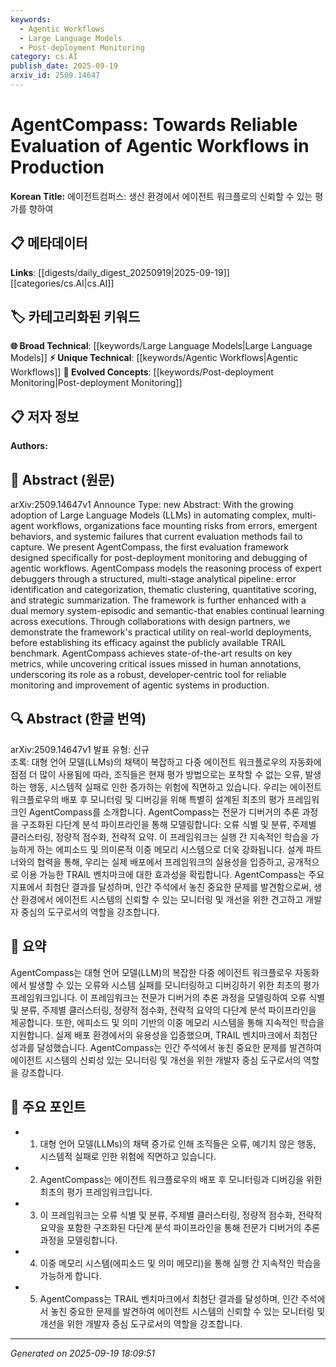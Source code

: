 ```yaml
---
keywords:
  - Agentic Workflows
  - Large Language Models
  - Post-deployment Monitoring
category: cs.AI
publish_date: 2025-09-19
arxiv_id: 2509.14647
---
```


<!-- KEYWORD_LINKING_METADATA:
{
  "processed_timestamp": "2025-09-22 21:57:04.818828",
  "vocabulary_version": "1.0",
  "selected_keywords": [
    "Agentic Workflows",
    "Large Language Models",
    "Post-deployment Monitoring"
  ],
  "rejected_keywords": [
    "Episodic and Semantic Memory",
    "TRAIL Benchmark"
  ],
  "similarity_scores": {
    "Agentic Workflows": 0.82,
    "Large Language Models": 0.78,
    "Post-deployment Monitoring": 0.79
  },
  "extraction_method": "AI_prompt_based",
  "budget_applied": true
}
-->


# AgentCompass: Towards Reliable Evaluation of Agentic Workflows in Production

**Korean Title:** 에이전트컴퍼스: 생산 환경에서 에이전트 워크플로의 신뢰할 수 있는 평가를 향하여

## 📋 메타데이터

**Links**: [[digests/daily_digest_20250919|2025-09-19]]   [[categories/cs.AI|cs.AI]]

## 🏷️ 카테고리화된 키워드
**🌐 Broad Technical**: [[keywords/Large Language Models|Large Language Models]]
**⚡ Unique Technical**: [[keywords/Agentic Workflows|Agentic Workflows]]
**🚀 Evolved Concepts**: [[keywords/Post-deployment Monitoring|Post-deployment Monitoring]]

## 📋 저자 정보

**Authors:** 

## 📄 Abstract (원문)

arXiv:2509.14647v1 Announce Type: new 
Abstract: With the growing adoption of Large Language Models (LLMs) in automating complex, multi-agent workflows, organizations face mounting risks from errors, emergent behaviors, and systemic failures that current evaluation methods fail to capture. We present AgentCompass, the first evaluation framework designed specifically for post-deployment monitoring and debugging of agentic workflows. AgentCompass models the reasoning process of expert debuggers through a structured, multi-stage analytical pipeline: error identification and categorization, thematic clustering, quantitative scoring, and strategic summarization. The framework is further enhanced with a dual memory system-episodic and semantic-that enables continual learning across executions. Through collaborations with design partners, we demonstrate the framework's practical utility on real-world deployments, before establishing its efficacy against the publicly available TRAIL benchmark. AgentCompass achieves state-of-the-art results on key metrics, while uncovering critical issues missed in human annotations, underscoring its role as a robust, developer-centric tool for reliable monitoring and improvement of agentic systems in production.

## 🔍 Abstract (한글 번역)

arXiv:2509.14647v1 발표 유형: 신규  
초록: 대형 언어 모델(LLMs)의 채택이 복잡하고 다중 에이전트 워크플로우의 자동화에 점점 더 많이 사용됨에 따라, 조직들은 현재 평가 방법으로는 포착할 수 없는 오류, 발생하는 행동, 시스템적 실패로 인한 증가하는 위험에 직면하고 있습니다. 우리는 에이전트 워크플로우의 배포 후 모니터링 및 디버깅을 위해 특별히 설계된 최초의 평가 프레임워크인 AgentCompass를 소개합니다. AgentCompass는 전문가 디버거의 추론 과정을 구조화된 다단계 분석 파이프라인을 통해 모델링합니다: 오류 식별 및 분류, 주제별 클러스터링, 정량적 점수화, 전략적 요약. 이 프레임워크는 실행 간 지속적인 학습을 가능하게 하는 에피소드 및 의미론적 이중 메모리 시스템으로 더욱 강화됩니다. 설계 파트너와의 협력을 통해, 우리는 실제 배포에서 프레임워크의 실용성을 입증하고, 공개적으로 이용 가능한 TRAIL 벤치마크에 대한 효과성을 확립합니다. AgentCompass는 주요 지표에서 최첨단 결과를 달성하며, 인간 주석에서 놓친 중요한 문제를 발견함으로써, 생산 환경에서 에이전트 시스템의 신뢰할 수 있는 모니터링 및 개선을 위한 견고하고 개발자 중심의 도구로서의 역할을 강조합니다.

## 📝 요약

AgentCompass는 대형 언어 모델(LLM)의 복잡한 다중 에이전트 워크플로우 자동화에서 발생할 수 있는 오류와 시스템 실패를 모니터링하고 디버깅하기 위한 최초의 평가 프레임워크입니다. 이 프레임워크는 전문가 디버거의 추론 과정을 모델링하여 오류 식별 및 분류, 주제별 클러스터링, 정량적 점수화, 전략적 요약의 다단계 분석 파이프라인을 제공합니다. 또한, 에피소드 및 의미 기반의 이중 메모리 시스템을 통해 지속적인 학습을 지원합니다. 실제 배포 환경에서의 유용성을 입증했으며, TRAIL 벤치마크에서 최첨단 성과를 달성했습니다. AgentCompass는 인간 주석에서 놓친 중요한 문제를 발견하여 에이전트 시스템의 신뢰성 있는 모니터링 및 개선을 위한 개발자 중심 도구로서의 역할을 강조합니다.

## 🎯 주요 포인트

- 1. 대형 언어 모델(LLMs)의 채택 증가로 인해 조직들은 오류, 예기치 않은 행동, 시스템적 실패로 인한 위험에 직면하고 있습니다.

- 2. AgentCompass는 에이전트 워크플로우의 배포 후 모니터링과 디버깅을 위한 최초의 평가 프레임워크입니다.

- 3. 이 프레임워크는 오류 식별 및 분류, 주제별 클러스터링, 정량적 점수화, 전략적 요약을 포함한 구조화된 다단계 분석 파이프라인을 통해 전문가 디버거의 추론 과정을 모델링합니다.

- 4. 이중 메모리 시스템(에피소드 및 의미 메모리)을 통해 실행 간 지속적인 학습을 가능하게 합니다.

- 5. AgentCompass는 TRAIL 벤치마크에서 최첨단 결과를 달성하며, 인간 주석에서 놓친 중요한 문제를 발견하여 에이전트 시스템의 신뢰할 수 있는 모니터링 및 개선을 위한 개발자 중심 도구로서의 역할을 강조합니다.

---

*Generated on 2025-09-19 18:09:51*